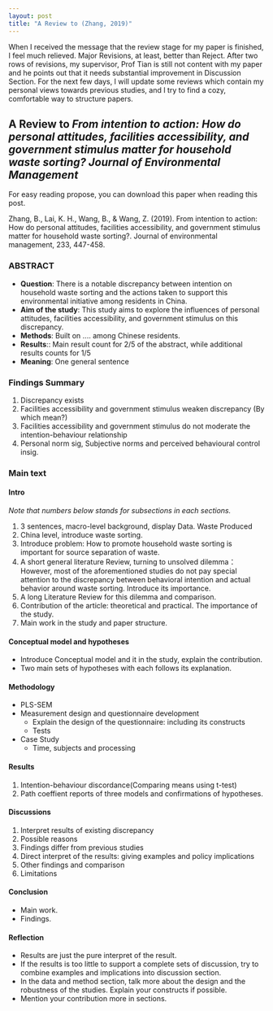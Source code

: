 ```yaml
---
layout: post
title: "A Review to (Zhang, 2019)"
---
```


When I received the message that the review stage for my paper is finished, I feel much relieved. Major Revisions, at least, better than Reject. After two rows of revisions, my supervisor, Prof Tian is still not content with my paper and he points out that it needs substantial improvement in Discussion Section. For the next few days, I will update some reviews which contain my personal views towards previous studies, and I try to find a cozy, comfortable way to structure papers.

## A Review to *From intention to action: How do personal attitudes, facilities accessibility, and government stimulus matter for household waste sorting?* *Journal of Environmental Management*

For easy reading propose, you can download this paper when reading this post.

Zhang, B., Lai, K. H., Wang, B., & Wang, Z. (2019). From intention to action: How do personal attitudes, facilities accessibility, and government stimulus matter for household waste sorting?. Journal of environmental management, 233, 447-458.

### ABSTRACT

- **Question**: There is a notable discrepancy between intention on household waste sorting and the actions taken to support this environmental initiative among residents in China.
- **Aim of the study**: This study aims to explore the influences of personal attitudes, facilities accessibility, and government stimulus on this discrepancy.
- **Methods**: Built on .... among Chinese residents.
- **Results**:: Main result count for 2/5 of the abstract, while additional results counts for 1/5 
- **Meaning**: One general sentence

### Findings Summary

1. Discrepancy exists
2. Facilities accessibility and government stimulus weaken discrepancy (By which mean?)
3. Facilities accessibility and government stimulus do not moderate the intention-behaviour relationship
4. Personal norm sig, Subjective norms and perceived behavioural control insig.

### Main text

#### Intro

*Note that numbers below stands for subsections in each sections.* 

1. 3 sentences, macro-level background, display Data. Waste Produced
2. China level, introduce waste sorting.
3. Introduce problem: How to promote household waste sorting is important for source separation of waste.
4. A short general literature Review, turning to unsolved dilemma：However, most of the aforementioned studies do not pay special attention to the discrepancy between behavioral intention and actual behavior around waste sorting. Introduce its importance.
5. A long Literature Review for this dilemma and comparison.
6. Contribution of the article: theoretical and practical. The importance of the study.
7. Main work in the study and paper structure.

#### Conceptual model and hypotheses

- Introduce Conceptual model and it in the study, explain the contribution.
- Two main sets of hypotheses with each follows its explanation.

#### Methodology
- PLS-SEM
- Measurement design and questionnaire development
	- Explain the design of the questionnaire: including its constructs
	- Tests
- Case Study
	- Time, subjects and processing
#### Results
1. Intention-behaviour discordance(Comparing means using t-test)
2. Path coeffient reports of three models and confirmations of hypotheses.

#### Discussions

1. Interpret results of existing discrepancy
2. Possible reasons 
3. Findings differ from previous studies
4. Direct interpret of the results: giving examples and policy implications
5. Other findings and comparison
6. Limitations

#### Conclusion

- Main work.
- Findings.

#### Reflection
- Results are just the pure interpret of the result.
- If the results is too little to support a complete sets of discussion, try to combine examples and implications into discussion section. 
- In the data and method section, talk more about the design and the robustness of the studies. Explain your constructs if possible.
- Mention your contribution more in sections.


